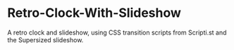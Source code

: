 Retro-Clock-With-Slideshow
==========================

A retro clock and slideshow, using CSS transition scripts from Scripti.st and the Supersized slideshow.

